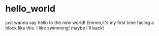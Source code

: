 # hello_world
just wanna say hello to the new world!
Emmm,it's my first time facing a block like this.
I like swimming!
maybe I'll back!
